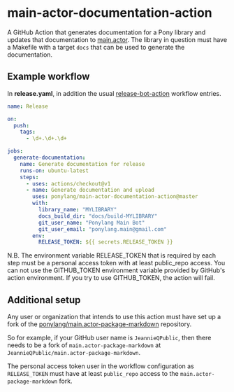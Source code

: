 # main-actor-documentation-action

A GitHub Action that generates documentation for a Pony library and updates that documentation to [main.actor](https://main.actor). The library in question must have a Makefile with a target `docs` that can be used to generate the documentation.

## Example workflow

In **release.yaml**, in addition the usual [release-bot-action](https://github.com/ponylang/release-bot-action) workflow entries.

```yml
name: Release

on:
  push:
    tags:
      - \d+.\d+.\d+

jobs:
  generate-documentation:
    name: Generate documentation for release
    runs-on: ubuntu-latest
    steps:
      - uses: actions/checkout@v1
      - name: Generate documentation and upload
        uses: ponylang/main-actor-documentation-action@master
        with:
          library_name: "MYLIBRARY"
          docs_build_dir: "docs/build-MYLIBRARY"
          git_user_name: "Ponylang Main Bot"
          git_user_email: "ponylang.main@gmail.com"
        env:
          RELEASE_TOKEN: ${{ secrets.RELEASE_TOKEN }}
```

N.B. The environment variable RELEASE_TOKEN that is required by each step must be a personal access token with at least public_repo access. You can not use the GITHUB_TOKEN environment variable provided by GitHub's action environment. If you try to use GITHUB_TOKEN, the action will fail.

## Additional setup

Any user or organization that intends to use this action must have set up a fork of the [ponylang/main.actor-package-markdown](https://github.com/ponylang/main.actor-package-markdown) repository.

So for example, if your GitHub user name is `JeannieQPublic`, then there needs to be a fork of `main.actor-package-markdown` at `JeannieQPublic/main.actor-package-markdown`.

The personal access token user in the workflow configuration as `RELEASE_TOKEN` must have at least `public_repo` access to the `main.actor-package-markdown` fork.
